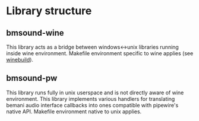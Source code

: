# Library structure

## bmsound-wine
This library acts as a bridge between windows<->unix libraries running inside wine environment.
Makefile environment specific to wine applies (see [winebuild](https://www.winehq.org/docs/winebuild)).

## bmsound-pw
This library runs fully in unix userspace and is not directly aware of wine environment.
This library implements various handlers for translating bemani audio interface callbacks into ones compatible with pipewire's native API.
Makefile environment native to unix applies.
